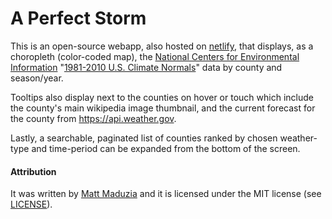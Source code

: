 # A Perfect Storm
This is an open-source webapp, also hosted on [netlify](https://a-perfect-storm.netlify.app), that displays, as a choropleth (color-coded map), the [National Centers for Environmental Information](https://www.ncdc.noaa.gov/) "[1981-2010 U.S. Climate Normals](ftp://ftp.ncdc.noaa.gov/pub/data/normals/1981-2010/)" data by county and season/year.
 
 Tooltips also display next to the counties on hover or touch which include the county's main wikipedia image thumbnail, and the current forecast for the county from https://api.weather.gov.
 
 Lastly, a searchable, paginated list of counties ranked by chosen weather-type and time-period can be expanded from the bottom of the screen. 

#### Attribution

It was written by [Matt Maduzia](https://linkedin.com/in/mattmaduzia) and it is licensed under the MIT license (see [LICENSE](LICENSE)).
